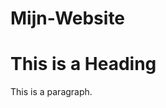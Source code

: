 # Mijn-Website
<!DOCTYPE html>
<html>
<head>
<title>Wie ben ik?</title>
</head>
<body>

<h1>This is a Heading</h1>
<p>This is a paragraph.</p>

</body>
</html>
